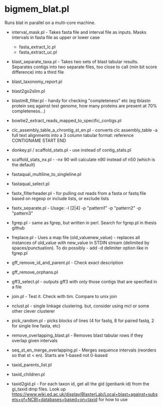 bigmem_blat.pl
=============

Runs blat in parallel on a multi-core machine.

* interval_mask.pl - Takes fasta file and interval file as inputs.
Masks intervals in fasta file as upper or lower case
  * fasta_extract_lc.pl
  * fasta_extract_uc.pl

* blast_separate_taxa.pl - Takes two sets of blast tabular results.
Separates contigs into two separate files, too close to call (min bit
score difference) into a third file

* blast_taxonomy_report.pl

* blast2go2slim.pl

* blastm8_filter.pl - handy for checking "completeness" etc (eg
tblastn protein seq against test genome, how many proteins are present
at 70% completeness...)

* bowtie2_extract_reads_mapped_to_specific_contigs.pl

* clc_assembly_table_a_chrontig_st_en.pl - converts clc assembly_table
-a full text alignments into a 3 column tabular format: reference
CONTIGNAME START END

* donkey.pl / scaffold_stats.pl - use instead of contig_stats.pl

* scaffold_stats_nx.pl - -nx 90 will calculate n90 instead of n50
(which is the default)

* fastaqual_multiline_to_singleline.pl

* fastaqual_select.pl

* fastx_filterheader.pl - for pulling out reads from a fasta or fastq
file based on regexp or include lists, or exclude lists

* fastx_separate.pl - Usage: -l [2|4] -p "pattern1" -p "pattern2" -p
"pattern3" <STDIN>

* fgrep.pl - same as fgrep, but written in perl. Search for fgrep.pl
in thesis github

* freplace.pl - Uses a map file (old_value<tab>new_value) - replaces
all instances of old_value with new_value in STDIN stream (delimited
by spaces/punctuation). To do possibly - add -d delimiter option like
in fgrep.pl

* gff_remove_id_and_parent.pl - Check exact description

* gff_remove_orphans.pl

* gff3_select.pl - outputs gff3 with only those contigs that are
specified in a file

* join.pl - Test it. Check with tim. Compare to unix join

* nclust.pl - single linkage clustering. but, consider using mcl or
some other clever clusterer

* pick_random.pl - picks blocks of lines (4 for fastq, 8 for paired
fastq, 2 for single line fasta, etc)

* remove_overlapping_blast.pl - Removes blast tabular rows if they
overlap given intervals

* seq_st_en_merge_overlapping.pl - Merges sequence intervals (reorders
so that st < en). Starts are 1-based not 0-based

* taxid_parents_list.pl

* taxid_children.pl

* taxid2gid.pl - For each taxon id, get all the gid (genbank id) from
the gi_taxid dmp files. Look up
https://www.wiki.ed.ac.uk/display/BlaxterLab/Local+blast+against+subsets+of+NCBI+databases+based+on+taxid
for how to use
